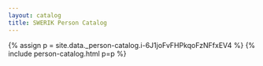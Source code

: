 ```yaml
---
layout: catalog
title: SWERIK Person Catalog
---
```

{% assign p = site.data._person-catalog.i-6J1joFvFHPkqoFzNFfxEV4 %}
{% include person-catalog.html p=p %}

